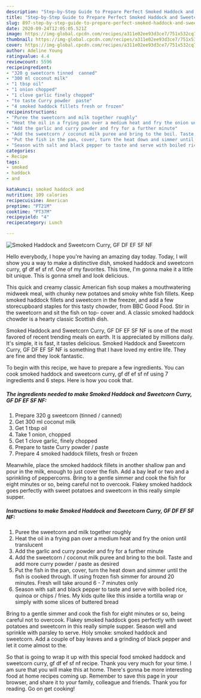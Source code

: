 ```yaml
---
description: "Step-by-Step Guide to Prepare Perfect Smoked Haddock and Sweetcorn Curry, GF DF EF SF NF"
title: "Step-by-Step Guide to Prepare Perfect Smoked Haddock and Sweetcorn Curry, GF DF EF SF NF"
slug: 897-step-by-step-guide-to-prepare-perfect-smoked-haddock-and-sweetcorn-curry-gf-df-ef-sf-nf
date: 2020-09-24T12:05:05.521Z
image: https://img-global.cpcdn.com/recipes/a311e02ee93d3ce7/751x532cq70/smoked-haddock-and-sweetcorn-curry-gf-df-ef-sf-nf-recipe-main-photo.jpg
thumbnail: https://img-global.cpcdn.com/recipes/a311e02ee93d3ce7/751x532cq70/smoked-haddock-and-sweetcorn-curry-gf-df-ef-sf-nf-recipe-main-photo.jpg
cover: https://img-global.cpcdn.com/recipes/a311e02ee93d3ce7/751x532cq70/smoked-haddock-and-sweetcorn-curry-gf-df-ef-sf-nf-recipe-main-photo.jpg
author: Adeline Young
ratingvalue: 4.4
reviewcount: 5596
recipeingredient:
- "320 g sweetcorn tinned  canned"
- "300 ml coconut milk"
- "1 tbsp oil"
- "1 onion chopped"
- "1 clove garlic finely chopped"
- "to taste Curry powder  paste"
- "4 smoked haddock fillets fresh or frozen"
recipeinstructions:
- "Puree the sweetcorn and milk together roughly"
- "Heat the oil in a frying pan over a medium heat and fry the onion until translucent"
- "Add the garlic and curry powder and fry for a further minute"
- "Add the sweetcorn / coconut milk puree and bring to the boil. Taste and add more curry powder / paste as desired"
- "Put the fish in the pan, cover, turn the heat down and simmer until the fish is cooked through. If using frozen fish simmer for around 20 minutes. Fresh will take around 6 - 7 minutes only"
- "Season with salt and black pepper to taste and serve with boiled rice, quinoa or chips / fries. My kids quite like this inside a tortilla wrap or simply with some slices of buttered bread"
categories:
- Recipe
tags:
- smoked
- haddock
- and

katakunci: smoked haddock and 
nutrition: 109 calories
recipecuisine: American
preptime: "PT21M"
cooktime: "PT37M"
recipeyield: "4"
recipecategory: Lunch

---
```



![Smoked Haddock and Sweetcorn Curry, GF DF EF SF NF](https://img-global.cpcdn.com/recipes/a311e02ee93d3ce7/751x532cq70/smoked-haddock-and-sweetcorn-curry-gf-df-ef-sf-nf-recipe-main-photo.jpg)

Hello everybody, I hope you're having an amazing day today. Today, I will show you a way to make a distinctive dish, smoked haddock and sweetcorn curry, gf df ef sf nf. One of my favorites. This time, I'm gonna make it a little bit unique. This is gonna smell and look delicious.

This quick and creamy classic American fish soup makes a mouthwatering midweek meal, with chunky new potatoes and smoky white fish fillets. Keep smoked haddock fillets and sweetcorn in the freezer, and add a few storecupboard staples for this tasty chowder, from BBC Good Food. Stir in the sweetcorn and sit the fish on top- cover and. A classic smoked haddock chowder is a hearty classic Scottish dish.

Smoked Haddock and Sweetcorn Curry, GF DF EF SF NF is one of the most favored of recent trending meals on earth. It is appreciated by millions daily. It's simple, it is fast, it tastes delicious. Smoked Haddock and Sweetcorn Curry, GF DF EF SF NF is something that I have loved my entire life. They are fine and they look fantastic.


To begin with this recipe, we have to prepare a few ingredients. You can cook smoked haddock and sweetcorn curry, gf df ef sf nf using 7 ingredients and 6 steps. Here is how you cook that.

<!--inarticleads1-->

##### The ingredients needed to make Smoked Haddock and Sweetcorn Curry, GF DF EF SF NF:

1. Prepare 320 g sweetcorn (tinned / canned)
1. Get 300 ml coconut milk
1. Get 1 tbsp oil
1. Take 1 onion, chopped
1. Get 1 clove garlic, finely chopped
1. Prepare to taste Curry powder / paste
1. Prepare 4 smoked haddock fillets, fresh or frozen


Meanwhile, place the smoked haddock fillets in another shallow pan and pour in the milk, enough to just cover the fish. Add a bay leaf or two and a sprinkling of peppercorns. Bring to a gentle simmer and cook the fish for eight minutes or so, being careful not to overcook. Flakey smoked haddock goes perfectly with sweet potatoes and sweetcorn in this really simple supper. 

<!--inarticleads2-->

##### Instructions to make Smoked Haddock and Sweetcorn Curry, GF DF EF SF NF:

1. Puree the sweetcorn and milk together roughly
1. Heat the oil in a frying pan over a medium heat and fry the onion until translucent
1. Add the garlic and curry powder and fry for a further minute
1. Add the sweetcorn / coconut milk puree and bring to the boil. Taste and add more curry powder / paste as desired
1. Put the fish in the pan, cover, turn the heat down and simmer until the fish is cooked through. If using frozen fish simmer for around 20 minutes. Fresh will take around 6 - 7 minutes only
1. Season with salt and black pepper to taste and serve with boiled rice, quinoa or chips / fries. My kids quite like this inside a tortilla wrap or simply with some slices of buttered bread


Bring to a gentle simmer and cook the fish for eight minutes or so, being careful not to overcook. Flakey smoked haddock goes perfectly with sweet potatoes and sweetcorn in this really simple supper. Season well and sprinkle with parsley to serve. Holy smoke: smoked haddock and sweetcorn. Add a couple of bay leaves and a grinding of black pepper and let it come almost to the. 

So that is going to wrap it up with this special food smoked haddock and sweetcorn curry, gf df ef sf nf recipe. Thank you very much for your time. I am sure that you will make this at home. There's gonna be more interesting food at home recipes coming up. Remember to save this page in your browser, and share it to your family, colleague and friends. Thank you for reading. Go on get cooking!
